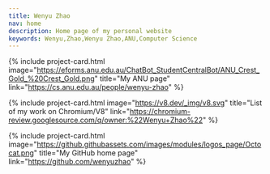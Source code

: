 ```yaml
---
title: Wenyu Zhao
nav: home
description: Home page of my personal website
keywords: Wenyu,Zhao,Wenyu Zhao,ANU,Computer Science
---
```



{% include project-card.html
    image="https://eforms.anu.edu.au/ChatBot_StudentCentralBot/ANU_Crest_Gold_%20Crest_Gold.png"
    title="My ANU page"
    link="https://cs.anu.edu.au/people/wenyu-zhao"
%}

{% include project-card.html
    image="https://v8.dev/_img/v8.svg"
    title="List of my work on Chromium/V8"
    link="https://chromium-review.googlesource.com/q/owner:%22Wenyu+Zhao%22"
%}

{% include project-card.html
    image="https://github.githubassets.com/images/modules/logos_page/Octocat.png"
    title="My GitHub home page"
    link="https://github.com/wenyuzhao"
%}

